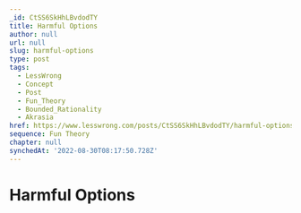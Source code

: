 ```yaml
---
_id: CtSS6SkHhLBvdodTY
title: Harmful Options
author: null
url: null
slug: harmful-options
type: post
tags:
  - LessWrong
  - Concept
  - Post
  - Fun_Theory
  - Bounded_Rationality
  - Akrasia
href: https://www.lesswrong.com/posts/CtSS6SkHhLBvdodTY/harmful-options
sequence: Fun Theory
chapter: null
synchedAt: '2022-08-30T08:17:50.728Z'
---
```

# Harmful Options

